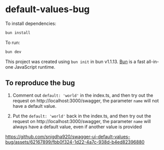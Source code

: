 # default-values-bug

To install dependencies:

```bash
bun install
```

To run:

```bash
bun dev
```

This project was created using `bun init` in bun v1.1.13. [Bun](https://bun.sh) is a fast all-in-one JavaScript runtime.

## To reproduce the bug

1. Comment out `default: 'world'` in the index.ts, and then try out the request on http://localhost:3000/swagger, the parameter `name` will not have a default value.
  
2. Put the `default: 'world'` back in the index.ts, and then try out the request on http://localhost:3000/swagger, the parameter `name` will always have a default value, even if another value is provided



https://github.com/snigdha920/swagger-ui-default-values-bug/assets/62167899/fbb0f324-1d22-4a7c-938d-b4ed82396880

